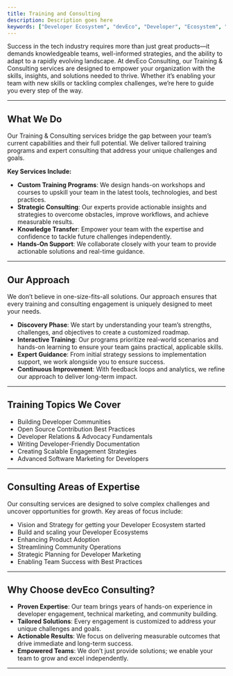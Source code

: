 ```yaml
---
title: Training and Consulting
description: Description goes here
keywords: ["Developer Ecosystem", "devEco", "Developer", "Ecosystem", "Community", "Technical Community"]
---
```


Success in the tech industry requires more than just great products—it demands knowledgeable teams, well-informed strategies, and the ability to adapt to a rapidly evolving landscape. At devEco Consulting, our Training & Consulting services are designed to empower your organization with the skills, insights, and solutions needed to thrive. Whether it’s enabling your team with new skills or tackling complex challenges, we’re here to guide you every step of the way.

---

## What We Do

Our Training & Consulting services bridge the gap between your team’s current capabilities and their full potential. We deliver tailored training programs and expert consulting that address your unique challenges and goals.

**Key Services Include:**
- **Custom Training Programs**: We design hands-on workshops and courses to upskill your team in the latest tools, technologies, and best practices.
- **Strategic Consulting**: Our experts provide actionable insights and strategies to overcome obstacles, improve workflows, and achieve measurable results.
- **Knowledge Transfer**: Empower your team with the expertise and confidence to tackle future challenges independently.
- **Hands-On Support**: We collaborate closely with your team to provide actionable solutions and real-time guidance.

---

## Our Approach

We don’t believe in one-size-fits-all solutions. Our approach ensures that every training and consulting engagement is uniquely designed to meet your needs.

- **Discovery Phase**: We start by understanding your team’s strengths, challenges, and objectives to create a customized roadmap.
- **Interactive Training**: Our programs prioritize real-world scenarios and hands-on learning to ensure your team gains practical, applicable skills.
- **Expert Guidance**: From initial strategy sessions to implementation support, we work alongside you to ensure success.
- **Continuous Improvement**: With feedback loops and analytics, we refine our approach to deliver long-term impact.

---

## Training Topics We Cover

- Building Developer Communities
- Open Source Contribution Best Practices
- Developer Relations & Advocacy Fundamentals
- Writing Developer-Friendly Documentation
- Creating Scalable Engagement Strategies
- Advanced Software Marketing for Developers

---

## Consulting Areas of Expertise

Our consulting services are designed to solve complex challenges and uncover opportunities for growth. Key areas of focus include:

- Vision and Strategy for getting your Developer Ecosystem started
- Build and scaling your Developer Ecosystems
- Enhancing Product Adoption
- Streamlining Community Operations
- Strategic Planning for Developer Marketing
- Enabling Team Success with Best Practices

---

## Why Choose devEco Consulting?

- **Proven Expertise**: Our team brings years of hands-on experience in developer engagement, technical marketing, and community building.
- **Tailored Solutions**: Every engagement is customized to address your unique challenges and goals.
- **Actionable Results**: We focus on delivering measurable outcomes that drive immediate and long-term success.
- **Empowered Teams**: We don’t just provide solutions; we enable your team to grow and excel independently.

---